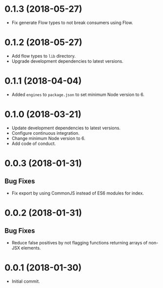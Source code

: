 # 0.1.3 (2018-05-27)

*   Fix generate Flow types to not break consumers using Flow.

# 0.1.2 (2018-05-27)

*  Add flow types to `lib` directory.
* Upgrade development dependencies to latest versions.


# 0.1.1 (2018-04-04)

*   Added `engines` to `package.json` to set minimum Node version to 6.


# 0.1.0 (2018-03-21)

*   Update development dependencies to latest versions.
*   Configure continuous integration.
*   Change minimum Node version to 6.
*   Add code of conduct.

# 0.0.3 (2018-01-31)

## Bug Fixes

*   Fix export by using CommonJS instead of ES6 modules for index.

# 0.0.2 (2018-01-31)

## Bug Fixes

*   Reduce false positives by not flagging functions returning arrays of non-JSX elements.

# 0.0.1 (2018-01-30)

*   Initial commit.
